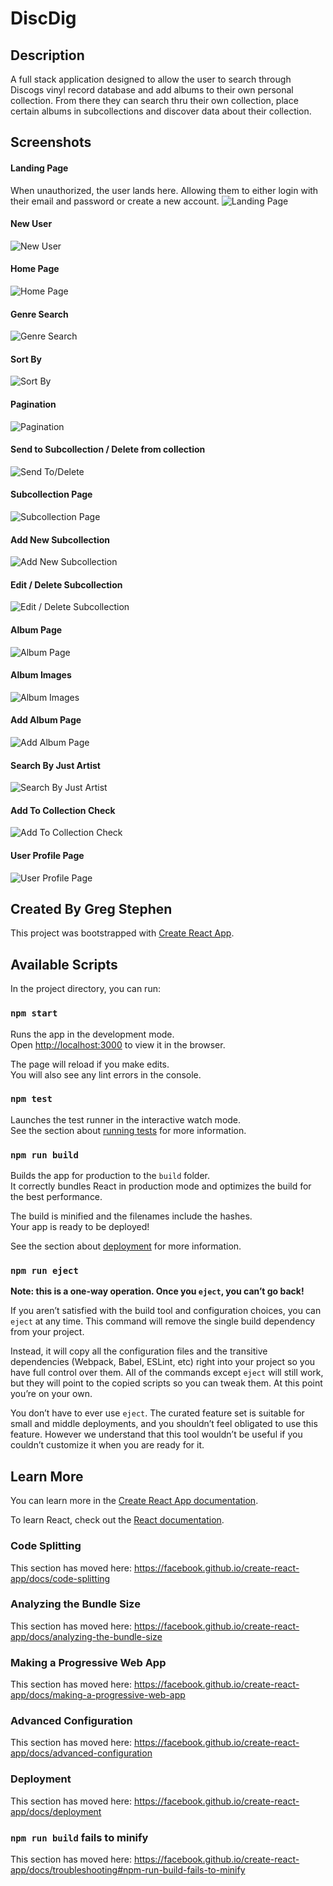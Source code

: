 # DiscDig

## Description
A full stack application designed to allow the user to search through Discogs vinyl record database and add albums to their own personal collection. From there they can search thru their own collection, place certain albums in subcollections and discover data about their collection.

## Screenshots

#### Landing Page
When unauthorized, the user lands here. Allowing them to either login with their email and password or create a new account.
![Landing Page](./Assets/Screenshots/landing_page.png)

#### New User
![New User](./Assets/Screenshots/new_user_page.png)

#### Home Page

![Home Page](./Assets/Screenshots/home_page.png)

#### Genre Search

![Genre Search](./Assets/Screenshots/search_genre_filter.png)

#### Sort By

![Sort By](./Assets/Screenshots/sort_by.png)

#### Pagination

![Pagination](./Assets/Screenshots/pagination.png)

#### Send to Subcollection / Delete from collection

![Send To/Delete](./Assets/Screenshots/home_page_sidebar.png)

#### Subcollection Page

![Subcollection Page](./Assets/Screenshots/subcollections_page.png)

#### Add New Subcollection

![Add New Subcollection](./Assets/Screenshots/add_new_subcollections.png)

#### Edit / Delete Subcollection

![Edit / Delete Subcollection](./Assets/Screenshots/change_subcollection_name.png)

#### Album Page

![Album Page](./Assets/Screenshots/album_page.png)

#### Album Images

![Album Images](./Assets/Screenshots/all_images_modal.png)

#### Add Album Page

![Add Album Page](./Assets/Screenshots/add_album_page.png)

#### Search By Just Artist

![Search By Just Artist](./Assets/Screenshots/search_artists.png)

#### Add To Collection Check

![Add To Collection Check](./Assets/Screenshots/add_to_collection_modal.png)

#### User Profile Page

![User Profile Page](./Assets/Screenshots/user_profile_page.png)


## Created By Greg Stephen

This project was bootstrapped with [Create React App](https://github.com/facebook/create-react-app).

## Available Scripts

In the project directory, you can run:

### `npm start`

Runs the app in the development mode.<br />
Open [http://localhost:3000](http://localhost:3000) to view it in the browser.

The page will reload if you make edits.<br />
You will also see any lint errors in the console.

### `npm test`

Launches the test runner in the interactive watch mode.<br />
See the section about [running tests](https://facebook.github.io/create-react-app/docs/running-tests) for more information.

### `npm run build`

Builds the app for production to the `build` folder.<br />
It correctly bundles React in production mode and optimizes the build for the best performance.

The build is minified and the filenames include the hashes.<br />
Your app is ready to be deployed!

See the section about [deployment](https://facebook.github.io/create-react-app/docs/deployment) for more information.

### `npm run eject`

**Note: this is a one-way operation. Once you `eject`, you can’t go back!**

If you aren’t satisfied with the build tool and configuration choices, you can `eject` at any time. This command will remove the single build dependency from your project.

Instead, it will copy all the configuration files and the transitive dependencies (Webpack, Babel, ESLint, etc) right into your project so you have full control over them. All of the commands except `eject` will still work, but they will point to the copied scripts so you can tweak them. At this point you’re on your own.

You don’t have to ever use `eject`. The curated feature set is suitable for small and middle deployments, and you shouldn’t feel obligated to use this feature. However we understand that this tool wouldn’t be useful if you couldn’t customize it when you are ready for it.

## Learn More

You can learn more in the [Create React App documentation](https://facebook.github.io/create-react-app/docs/getting-started).

To learn React, check out the [React documentation](https://reactjs.org/).

### Code Splitting

This section has moved here: https://facebook.github.io/create-react-app/docs/code-splitting

### Analyzing the Bundle Size

This section has moved here: https://facebook.github.io/create-react-app/docs/analyzing-the-bundle-size

### Making a Progressive Web App

This section has moved here: https://facebook.github.io/create-react-app/docs/making-a-progressive-web-app

### Advanced Configuration

This section has moved here: https://facebook.github.io/create-react-app/docs/advanced-configuration

### Deployment

This section has moved here: https://facebook.github.io/create-react-app/docs/deployment

### `npm run build` fails to minify

This section has moved here: https://facebook.github.io/create-react-app/docs/troubleshooting#npm-run-build-fails-to-minify
